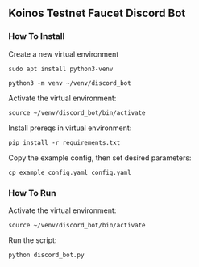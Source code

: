 ## Koinos Testnet Faucet Discord Bot

### How To Install

Create a new virtual environment

`sudo apt install python3-venv`

`python3 -m venv ~/venv/discord_bot`

Activate the virtual environment:

`source ~/venv/discord_bot/bin/activate`

Install prereqs in virtual environment:

`pip install -r requirements.txt`

Copy the example config, then set desired parameters:

`cp example_config.yaml config.yaml`


### How To Run

Activate the virtual environment:

`source ~/venv/discord_bot/bin/activate`

Run the script:

`python discord_bot.py`
